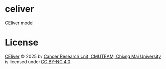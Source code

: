 # celiver
CEliver model 





# License
<a href="https://creativecommons.org">CEliver</a> © 2025 by <a href="https://creativecommons.org">Cancer Research Unit, CMUTEAM, Chiang Mai University</a> is licensed under <a href="https://creativecommons.org/licenses/by-nc/4.0/">CC BY-NC 4.0</a><img src="https://mirrors.creativecommons.org/presskit/icons/cc.svg" alt="" style="max-width: 20px;max-height:20px;margin-left: 4px;"><img src="https://mirrors.creativecommons.org/presskit/icons/by.svg" alt="" style="max-width: 20px;max-height:20px;margin-left: 4px;"><img src="https://mirrors.creativecommons.org/presskit/icons/nc.svg" alt="" style="max-width: 20px;max-height:20px;margin-left: 4px;">
